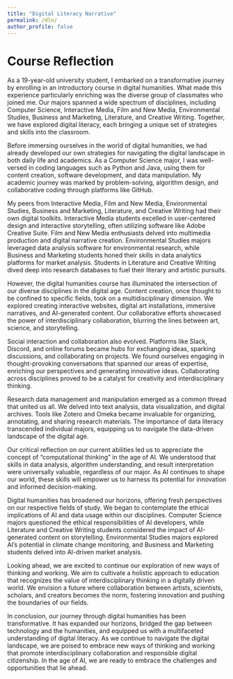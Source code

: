 ```yaml
---
title: "Digital Literacy Narrative"
permalink: /dln/
author_profile: false
---
```

# Course Reflection

As a 19-year-old university student, I embarked on a transformative journey by enrolling in an introductory course in digital humanities. What made this experience particularly enriching was the diverse group of classmates who joined me. Our majors spanned a wide spectrum of disciplines, including Computer Science, Interactive Media, Film and New Media, Environmental Studies, Business and Marketing, Literature, and Creative Writing. Together, we have explored digital literacy, each bringing a unique set of strategies and skills into the classroom.

Before immersing ourselves in the world of digital humanities, we had already developed our own strategies for navigating the digital landscape in both daily life and academics. As a Computer Science major, I was well-versed in coding languages such as Python and Java, using them for content creation, software development, and data manipulation. My academic journey was marked by problem-solving, algorithm design, and collaborative coding through platforms like GitHub.

My peers from Interactive Media, Film and New Media, Environmental Studies, Business and Marketing, Literature, and Creative Writing had their own digital toolkits. Interactive Media students excelled in user-centered design and interactive storytelling, often utilizing software like Adobe Creative Suite. Film and New Media enthusiasts delved into multimedia production and digital narrative creation. Environmental Studies majors leveraged data analysis software for environmental research, while Business and Marketing students honed their skills in data analytics platforms for market analysis. Students in Literature and Creative Writing dived deep into research databases to fuel their literary and artistic pursuits.

However, the digital humanities course has illuminated the intersection of our diverse disciplines in the digital age. Content creation, once thought to be confined to specific fields, took on a multidisciplinary dimension. We explored creating interactive websites, digital art installations, immersive narratives, and AI-generated content. Our collaborative efforts showcased the power of interdisciplinary collaboration, blurring the lines between art, science, and storytelling.

Social interaction and collaboration also evolved. Platforms like Slack, Discord, and online forums became hubs for exchanging ideas, sparking discussions, and collaborating on projects. We found ourselves engaging in thought-provoking conversations that spanned our areas of expertise, enriching our perspectives and generating innovative ideas. Collaborating across disciplines proved to be a catalyst for creativity and interdisciplinary thinking.

Research data management and manipulation emerged as a common thread that united us all. We delved into text analysis, data visualization, and digital archives. Tools like Zotero and Omeka became invaluable for organizing, annotating, and sharing research materials. The importance of data literacy transcended individual majors, equipping us to navigate the data-driven landscape of the digital age.

Our critical reflection on our current abilities led us to appreciate the concept of “computational thinking” in the age of AI. We understood that skills in data analysis, algorithm understanding, and result interpretation were universally valuable, regardless of our major. As AI continues to shape our world, these skills will empower us to harness its potential for innovation and informed decision-making.

Digital humanities has broadened our horizons, offering fresh perspectives on our respective fields of study. We began to contemplate the ethical implications of AI and data usage within our disciplines. Computer Science majors questioned the ethical responsibilities of AI developers, while Literature and Creative Writing students considered the impact of AI-generated content on storytelling. Environmental Studies majors explored AI’s potential in climate change monitoring, and Business and Marketing students delved into AI-driven market analysis.

Looking ahead, we are excited to continue our exploration of new ways of thinking and working. We aim to cultivate a holistic approach to education that recognizes the value of interdisciplinary thinking in a digitally driven world. We envision a future where collaboration between artists, scientists, scholars, and creators becomes the norm, fostering innovation and pushing the boundaries of our fields.

In conclusion, our journey through digital humanities has been transformative. It has expanded our horizons, bridged the gap between technology and the humanities, and equipped us with a multifaceted understanding of digital literacy. As we continue to navigate the digital landscape, we are poised to embrace new ways of thinking and working that promote interdisciplinary collaboration and responsible digital citizenship. In the age of AI, we are ready to embrace the challenges and opportunities that lie ahead.